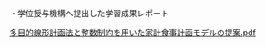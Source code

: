 ・学位授与機構へ提出した学習成果レポート

[多目的線形計画法と整数制約を用いた家計食事計画モデルの提案.pdf](https://github.com/user-attachments/files/21194743/default.pdf)
